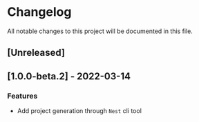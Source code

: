 # Changelog
All notable changes to this project will be documented in this file.

## [Unreleased]
## [1.0.0-beta.2] - 2022-03-14

### Features

- Add project generation through `Nest` cli tool

<!-- generated by git-cliff -->

